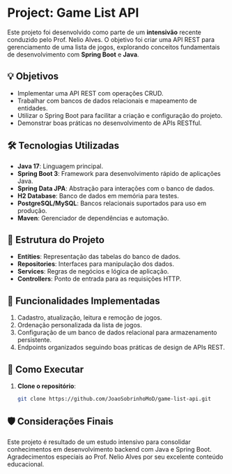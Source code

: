 # Project: Game List API

Este projeto foi desenvolvido como parte de um **intensivão** recente conduzido pelo Prof. Nelio Alves. O objetivo foi criar uma API REST para gerenciamento de uma lista de jogos, explorando conceitos fundamentais de desenvolvimento com **Spring Boot** e **Java**.

## 💡 Objetivos
- Implementar uma API REST com operações CRUD.
- Trabalhar com bancos de dados relacionais e mapeamento de entidades.
- Utilizar o Spring Boot para facilitar a criação e configuração do projeto.
- Demonstrar boas práticas no desenvolvimento de APIs RESTful.

## 🛠️ Tecnologias Utilizadas
- **Java 17**: Linguagem principal.
- **Spring Boot 3**: Framework para desenvolvimento rápido de aplicações Java.
- **Spring Data JPA**: Abstração para interações com o banco de dados.
- **H2 Database**: Banco de dados em memória para testes.
- **PostgreSQL/MySQL**: Bancos relacionais suportados para uso em produção.
- **Maven**: Gerenciador de dependências e automação.

## 📂 Estrutura do Projeto
- **Entities**: Representação das tabelas do banco de dados.
- **Repositories**: Interfaces para manipulação dos dados.
- **Services**: Regras de negócios e lógica de aplicação.
- **Controllers**: Ponto de entrada para as requisições HTTP.

## 📝 Funcionalidades Implementadas
1. Cadastro, atualização, leitura e remoção de jogos.
2. Ordenação personalizada da lista de jogos.
3. Configuração de um banco de dados relacional para armazenamento persistente.
4. Endpoints organizados seguindo boas práticas de design de APIs REST.

## 🔗 Como Executar
1. **Clone o repositório**:
   ```bash
   git clone https://github.com/JoaoSobrinhoMoD/game-list-api.git

## 🛡️ Considerações Finais
Este projeto é resultado de um estudo intensivo para consolidar conhecimentos em desenvolvimento backend com Java e Spring Boot. Agradecimentos especiais ao Prof. Nelio Alves por seu excelente conteúdo educacional.
